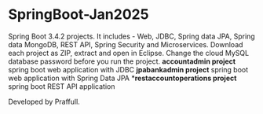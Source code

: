 # SpringBoot-Jan2025
Spring Boot 3.4.2 projects. It includes - Web, JDBC, Spring data JPA, Spring data MongoDB, REST API, Spring Security and Microservices. Download each project as ZIP, extract and open in Eclipse. Change the cloud MySQL database password before you run the project.
**accountadmin project** spring boot web application with JDBC
**jpabankadmin project** spring boot web application with Spring Data JPA
***restaccountoperations project** spring boot REST API application

Developed by Praffull.
